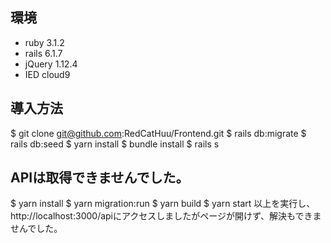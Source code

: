## 環境
* ruby 3.1.2
* rails 6.1.7
* jQuery 1.12.4
* IED cloud9

## 導入方法
$ git clone git@github.com:RedCatHuu/Frontend.git
$ rails db:migrate
$ rails db:seed
$ yarn install
$ bundle install
$ rails s

## APIは取得できませんでした。
$ yarn install
$ yarn migration:run
$ yarn build
$ yarn start
以上を実行し、http://localhost:3000/apiにアクセスしましたがページが開けず、解決もできませんでした。
